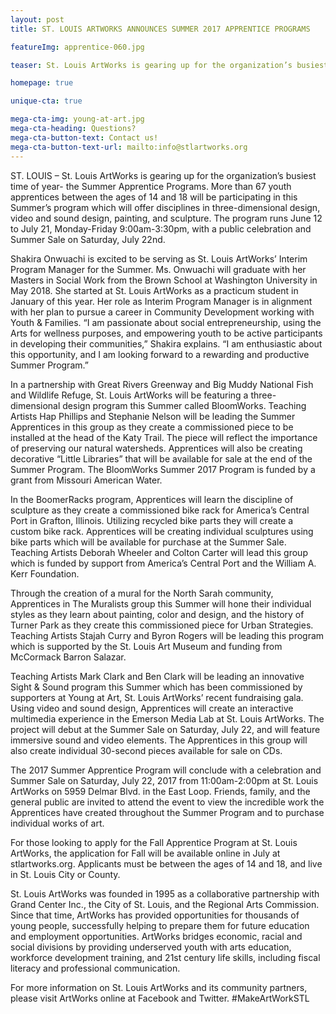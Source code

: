```yaml
---
layout: post
title: ST. LOUIS ARTWORKS ANNOUNCES SUMMER 2017 APPRENTICE PROGRAMS

featureImg: apprentice-060.jpg

teaser: St. Louis ArtWorks is gearing up for the organization’s busiest time of year- the Summer Apprentice Programs.  More than 67 youth apprentices between the ages of 14 and 18 will be participating in this Summer’s program which will offer disciplines in three-dimensional design, video and sound design, painting, and sculpture.

homepage: true

unique-cta: true

mega-cta-img: young-at-art.jpg
mega-cta-heading: Questions?
mega-cta-button-text: Contact us!
mega-cta-button-text-url: mailto:info@stlartworks.org
---
```

ST. LOUIS – St. Louis ArtWorks is gearing up for the organization’s busiest time of year- the Summer Apprentice Programs.  More than 67 youth apprentices between the ages of 14 and 18 will be participating in this Summer’s program which will offer disciplines in three-dimensional design, video and sound design, painting, and sculpture.  The program runs June 12 to July 21, Monday-Friday 9:00am-3:30pm, with a public celebration and Summer Sale on Saturday, July 22nd.

Shakira Onwuachi is excited to be serving as St. Louis ArtWorks’ Interim Program Manager for the Summer.  Ms. Onwuachi will graduate with her Masters in Social Work from the Brown School at Washington University in May 2018.  She started at St. Louis ArtWorks as a practicum student in January of this year.  Her role as Interim Program Manager is in alignment with her plan to pursue a career in Community Development working with Youth & Families.  “I am passionate about social entrepreneurship, using the Arts for wellness purposes, and empowering youth to be active participants in developing their communities,” Shakira explains. “I am enthusiastic about this opportunity, and I am looking forward to a rewarding and productive Summer Program.”

In a partnership with Great Rivers Greenway and Big Muddy National Fish and Wildlife Refuge, St. Louis ArtWorks will be featuring a three-dimensional design program this Summer called BloomWorks.  Teaching Artists Hap Phillips and Stephanie Nelson will be leading the Summer Apprentices in this group as they create a commissioned piece to be installed at the head of the Katy Trail.  The piece will reflect the importance of preserving our natural watersheds.  Apprentices will also be creating decorative “Little Libraries” that will be available for sale at the end of the Summer Program.  The BloomWorks Summer 2017 Program is funded by a grant from Missouri American Water.

In the BoomerRacks program, Apprentices will learn the discipline of sculpture as they create a commissioned bike rack for America’s Central Port in Grafton, Illinois.  Utilizing recycled bike parts they will create a custom bike rack. Apprentices will be creating individual sculptures using bike parts which will be available for purchase at the Summer Sale.  Teaching Artists Deborah Wheeler and Colton Carter will lead this group which is funded by support from America’s Central Port and the William A. Kerr Foundation.

Through the creation of a mural for the North Sarah community, Apprentices in The Muralists group this Summer will hone their individual styles as they learn about painting, color and design, and the history of Turner Park as they create this commissioned piece for Urban Strategies.  Teaching Artists Stajah Curry and Byron Rogers will be leading this program which is supported by the St. Louis Art Museum and funding from McCormack Barron Salazar.

Teaching Artists Mark Clark and Ben Clark will be leading an innovative Sight & Sound program this Summer which has been commissioned by supporters at Young at Art, St. Louis ArtWorks’ recent fundraising gala.  Using video and sound design, Apprentices will create an interactive multimedia experience in the Emerson Media Lab at St. Louis ArtWorks.  The project will debut at the Summer Sale on Saturday, July 22, and will feature immersive sound and video elements.  The Apprentices in this group will also create individual 30-second pieces available for sale on CDs.

The 2017 Summer Apprentice Program will conclude with a celebration and Summer Sale on Saturday, July 22, 2017 from 11:00am-2:00pm at St. Louis ArtWorks on 5959 Delmar Blvd. in the East Loop.  Friends, family, and the general public are invited to attend the event to view the incredible work the Apprentices have created throughout the Summer Program and to purchase individual works of art.

For those looking to apply for the Fall Apprentice Program at St. Louis ArtWorks, the application  for Fall will be available online in July at stlartworks.org.  Applicants must be between the ages of 14 and 18, and live in St. Louis City or County.  

St. Louis ArtWorks was founded in 1995 as a collaborative partnership with Grand Center Inc., the City of St. Louis, and the Regional Arts Commission. Since that time, ArtWorks has provided opportunities for thousands of young people, successfully helping to prepare them for future education and employment opportunities. ArtWorks bridges economic, racial and social divisions by providing underserved youth with arts education, workforce development training, and 21st century life skills, including fiscal literacy and professional communication. 

For more information on St. Louis ArtWorks and its community partners, please visit ArtWorks online at Facebook and Twitter. #MakeArtWorkSTL
